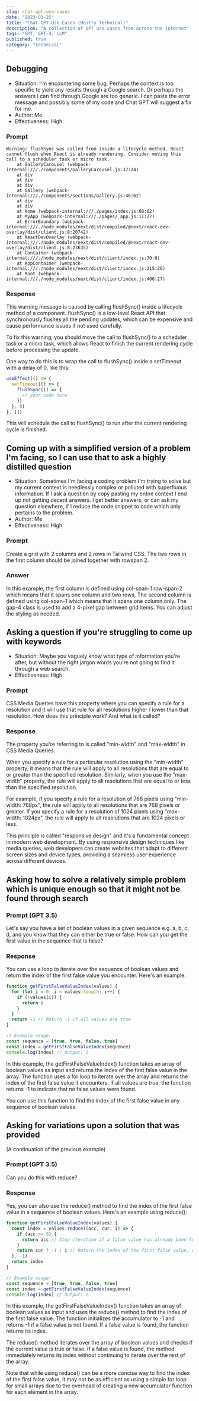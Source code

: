 ```yaml
---
slug: chat-gpt-use-cases
date: "2023-03-25"
title: "Chat GPT Use Cases (Mostly Technical)"
description: "A collection of GPT use cases from across the internet"
tags: "GPT, GPT-4, LLM"
published: true
category: "technical"
---
```


## Debugging

- Situation:
  I'm encountering some bug. Perhaps the context is too specific to yield any results through a Google search. Or perhaps the answers I can find through Google are too generic. I can paste the error message and possibly some of my code and Chat GPT will suggest a fix for me.
- Author:
  Me
- Effectiveness:
  High

### Prompt

```console
Warning: flushSync was called from inside a lifecycle method. React cannot flush when React is already rendering. Consider moving this call to a scheduler task or micro task.
    at GalleryCarousel (webpack-internal:///./components/GalleryCarousel.js:37:24)
    at div
    at div
    at div
    at Gallery (webpack-internal:///./components/sections/Gallery.js:46:62)
    at div
    at div
    at Home (webpack-internal:///./pages/index.js:68:62)
    at MyApp (webpack-internal:///./pages/_app.js:11:27)
    at ErrorBoundary (webpack-internal:///./node_modules/next/dist/compiled/@next/react-dev-overlay/dist/client.js:8:20742)
    at ReactDevOverlay (webpack-internal:///./node_modules/next/dist/compiled/@next/react-dev-overlay/dist/client.js:8:23635)
    at Container (webpack-internal:///./node_modules/next/dist/client/index.js:70:9)
    at AppContainer (webpack-internal:///./node_modules/next/dist/client/index.js:215:26)
    at Root (webpack-internal:///./node_modules/next/dist/client/index.js:406:27)
```

### Response

This warning message is caused by calling flushSync() inside a lifecycle method of a component. flushSync() is a low-level React API that synchronously flushes all the pending updates, which can be expensive and cause performance issues if not used carefully.

To fix this warning, you should move the call to flushSync() to a scheduler task or a micro task, which allows React to finish the current rendering cycle before processing the update.

One way to do this is to wrap the call to flushSync() inside a setTimeout with a delay of 0, like this:

```js
useEffect(() => {
  setTimeout(() => {
    flushSync(() => {
      // your code here
    })
  }, 0)
}, [])
```

This will schedule the call to flushSync() to run after the current rendering cycle is finished.

## Coming up with a simplified version of a problem I'm facing, so I can use that to ask a highly distilled question

- Situation:
  Sometimes I'm facing a coding problem I'm trying to solve but my current context is needlessly complex or polluted with superfluous information. If I ask a question by copy pasting my entire context I end up not getting decent answers. I get better answers, or can ask my question elsewhere, if I reduce the code snippet to code which only pertains to the problem.
- Author:
  Me
- Effectiveness:
  High

### Prompt

Create a grid with 2 columns and 2 rows in Tailwind CSS. The two rows in the first column should be joined together with rowspan 2.

### Answer

In this example, the first column is defined using col-span-1 row-span-2 which means that it spans one column and two rows. The second column is defined using col-span-1 which means that it spans one column only. The gap-4 class is used to add a 4-pixel gap between grid items. You can adjust the styling as needed.

## Asking a question if you're struggling to come up with keywords

- Situation:
  Maybe you vaguely know what type of information you're after, but without the right jargon words you're not going to find it through a web search.
- Effectiveness:
  High

### Prompt

CSS Media Queries have this property where you can specify a rule for a resolution and it will use that rule for all resolutions higher / lower than that resolution. How does this principle work? And what is it called?

### Response

The property you're referring to is called "min-width" and "max-width" in CSS Media Queries.

When you specify a rule for a particular resolution using the "min-width" property, it means that the rule will apply to all resolutions that are equal to or greater than the specified resolution. Similarly, when you use the "max-width" property, the rule will apply to all resolutions that are equal to or less than the specified resolution.

For example, if you specify a rule for a resolution of 768 pixels using "min-width: 768px", the rule will apply to all resolutions that are 768 pixels or greater. If you specify a rule for a resolution of 1024 pixels using "max-width: 1024px", the rule will apply to all resolutions that are 1024 pixels or less.

This principle is called "responsive design" and it's a fundamental concept in modern web development. By using responsive design techniques like media queries, web developers can create websites that adapt to different screen sizes and device types, providing a seamless user experience across different devices.

## Asking how to solve a relatively simple problem which is unique enough so that it might not be found through search

### Prompt (GPT 3.5)

Let's say you have a set of boolean values in a given sequence e.g. a, b, c, d, and you know that they can either be true or false. How can you get the first value in the sequence that is false?

### Response

You can use a loop to iterate over the sequence of boolean values and return the index of the first false value you encounter. Here's an example:

```js
function getFirstFalseValueIndex(values) {
  for (let i = 0; i < values.length; i++) {
    if (!values[i]) {
      return i
    }
  }
  return -1 // Return -1 if all values are true
}

// Example usage:
const sequence = [true, true, false, true]
const index = getFirstFalseValueIndex(sequence)
console.log(index) // Output: 2
```

In this example, the getFirstFalseValueIndex() function takes an array of boolean values as input and returns the index of the first false value in the array. The function uses a for loop to iterate over the array and returns the index of the first false value it encounters. If all values are true, the function returns -1 to indicate that no false values were found.

You can use this function to find the index of the first false value in any sequence of boolean values.

## Asking for variations upon a solution that was provided

(A continuation of the previous example)

### Prompt (GPT 3.5)

Can you do this with reduce?

### Response

Yes, you can also use the reduce() method to find the index of the first false value in a sequence of boolean values. Here's an example using reduce():

```js
function getFirstFalseValueIndex(values) {
  const index = values.reduce((acc, cur, i) => {
    if (acc >= 0) {
      return acc // Stop iteration if a false value has already been found
    }
    return cur ? -1 : i // Return the index of the first false value, or -1 if not found yet
  }, -1)
  return index
}

// Example usage:
const sequence = [true, true, false, true]
const index = getFirstFalseValueIndex(sequence)
console.log(index) // Output: 2
```

In this example, the getFirstFalseValueIndex() function takes an array of boolean values as input and uses the reduce() method to find the index of the first false value. The function initializes the accumulator to -1 and returns -1 if a false value is not found. If a false value is found, the function returns its index.

The reduce() method iterates over the array of boolean values and checks if the current value is true or false. If a false value is found, the method immediately returns its index without continuing to iterate over the rest of the array.

Note that while using reduce() can be a more concise way to find the index of the first false value, it may not be as efficient as using a simple for loop for small arrays due to the overhead of creating a new accumulator function for each element in the array.
